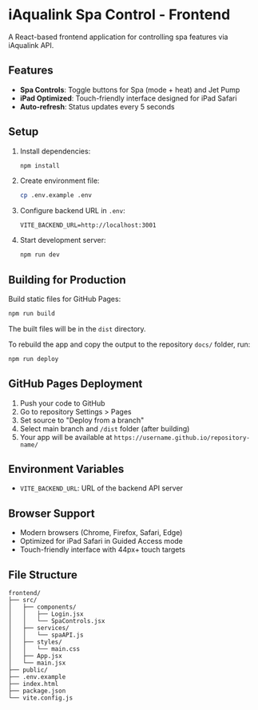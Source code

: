 # iAqualink Spa Control - Frontend

A React-based frontend application for controlling spa features via iAqualink API.

## Features

- **Spa Controls**: Toggle buttons for Spa (mode + heat) and Jet Pump
- **iPad Optimized**: Touch-friendly interface designed for iPad Safari
- **Auto-refresh**: Status updates every 5 seconds

## Setup

1. Install dependencies:
   ```bash
   npm install
   ```

2. Create environment file:
   ```bash
   cp .env.example .env
   ```

3. Configure backend URL in `.env`:
   ```
   VITE_BACKEND_URL=http://localhost:3001
   ```

4. Start development server:
   ```bash
   npm run dev
   ```

## Building for Production

Build static files for GitHub Pages:
```bash
npm run build
```

The built files will be in the `dist` directory.

To rebuild the app and copy the output to the repository `docs/` folder, run:
```bash
npm run deploy
```

## GitHub Pages Deployment

1. Push your code to GitHub
2. Go to repository Settings > Pages
3. Set source to "Deploy from a branch"
4. Select main branch and `/dist` folder (after building)
5. Your app will be available at `https://username.github.io/repository-name/`

## Environment Variables

- `VITE_BACKEND_URL`: URL of the backend API server

## Browser Support

- Modern browsers (Chrome, Firefox, Safari, Edge)
- Optimized for iPad Safari in Guided Access mode
- Touch-friendly interface with 44px+ touch targets

## File Structure

```
frontend/
├── src/
│   ├── components/
│   │   ├── Login.jsx
│   │   └── SpaControls.jsx
│   ├── services/
│   │   └── spaAPI.js
│   ├── styles/
│   │   └── main.css
│   ├── App.jsx
│   └── main.jsx
├── public/
├── .env.example
├── index.html
├── package.json
└── vite.config.js
```
